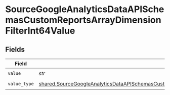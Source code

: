 # SourceGoogleAnalyticsDataAPISchemasCustomReportsArrayDimensionFilterInt64Value


## Fields

| Field                                                                                                                                                                                                                                                            | Type                                                                                                                                                                                                                                                             | Required                                                                                                                                                                                                                                                         | Description                                                                                                                                                                                                                                                      |
| ---------------------------------------------------------------------------------------------------------------------------------------------------------------------------------------------------------------------------------------------------------------- | ---------------------------------------------------------------------------------------------------------------------------------------------------------------------------------------------------------------------------------------------------------------- | ---------------------------------------------------------------------------------------------------------------------------------------------------------------------------------------------------------------------------------------------------------------- | ---------------------------------------------------------------------------------------------------------------------------------------------------------------------------------------------------------------------------------------------------------------- |
| `value`                                                                                                                                                                                                                                                          | *str*                                                                                                                                                                                                                                                            | :heavy_check_mark:                                                                                                                                                                                                                                               | N/A                                                                                                                                                                                                                                                              |
| `value_type`                                                                                                                                                                                                                                                     | [shared.SourceGoogleAnalyticsDataAPISchemasCustomReportsArrayDimensionFilterDimensionsFilter2ExpressionsFilterValueType](../../models/shared/sourcegoogleanalyticsdataapischemascustomreportsarraydimensionfilterdimensionsfilter2expressionsfiltervaluetype.md) | :heavy_check_mark:                                                                                                                                                                                                                                               | N/A                                                                                                                                                                                                                                                              |